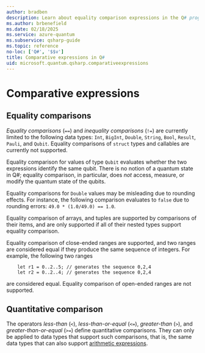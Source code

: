 ```yaml
---
author: bradben
description: Learn about equality comparison expressions in the Q# programming language.
ms.author: brbenefield
ms.date: 02/18/2025
ms.service: azure-quantum
ms.subservice: qsharp-guide
ms.topic: reference
no-loc: ['Q#', '$$v']
title: Comparative expressions in Q#
uid: microsoft.quantum.qsharp.comparativeexpressions
---
```


# Comparative expressions

## Equality comparisons

*Equality comparisons* (`==`) and *inequality comparisons* (`!=`) are currently limited to the following data types: `Int`, `BigInt`, `Double`, `String`, `Bool`, `Result`, `Pauli`, and `Qubit`. Equality comparisons of `struct` types and callables are currently not supported.

Equality comparison for values of type `Qubit` evaluates whether the two expressions identify the same qubit. There is no notion of a quantum state in Q#; equality comparison, in particular, does *not* access, measure, or modify the quantum state of the qubits.

Equality comparisons for `Double` values may be misleading due to rounding effects.
For instance, the following comparison evaluates to `false` due to rounding errors: `49.0 * (1.0/49.0) == 1.0`.

Equality comparison of arrays, and tuples are supported by comparisons of their items, and are only supported if all of their nested types support equality comparison.

Equality comparison of close-ended ranges are supported, and two ranges are considered equal if they produce the same sequence of integers. For example, the following two ranges

```qsharp
    let r1 = 0..2..5; // generates the sequence 0,2,4
    let r2 = 0..2..4; // generates the sequence 0,2,4
```

are considered equal. Equality comparison of open-ended ranges are not supported.

## Quantitative comparison

The operators *less-than* (`<`), *less-than-or-equal* (`<=`), *greater-than* (`>`), and *greater-than-or-equal* (`>=`) define quantitative comparisons. They can only be applied to data types that support such comparisons, that is, the same data types that can also support [arithmetic expressions](xref:microsoft.quantum.qsharp.arithmeticexpressions#arithmetic-expressions).

